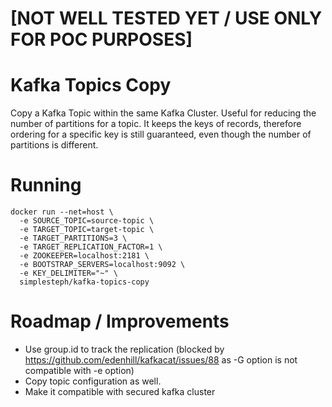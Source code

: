 # [NOT WELL TESTED YET / USE ONLY FOR POC PURPOSES]

# Kafka Topics Copy

Copy a Kafka Topic within the same Kafka Cluster. Useful for reducing the number of partitions for a topic.
It keeps the keys of records, therefore ordering for a specific key is still guaranteed, even though the number of partitions is different.

# Running

```
docker run --net=host \
  -e SOURCE_TOPIC=source-topic \
  -e TARGET_TOPIC=target-topic \
  -e TARGET_PARTITIONS=3 \
  -e TARGET_REPLICATION_FACTOR=1 \
  -e ZOOKEEPER=localhost:2181 \
  -e BOOTSTRAP_SERVERS=localhost:9092 \
  -e KEY_DELIMITER="~" \
  simplesteph/kafka-topics-copy
```

# Roadmap / Improvements

 - Use group.id to track the replication (blocked by https://github.com/edenhill/kafkacat/issues/88 as -G option is not compatible with -e option)
 - Copy topic configuration as well.
 - Make it compatible with secured kafka cluster
